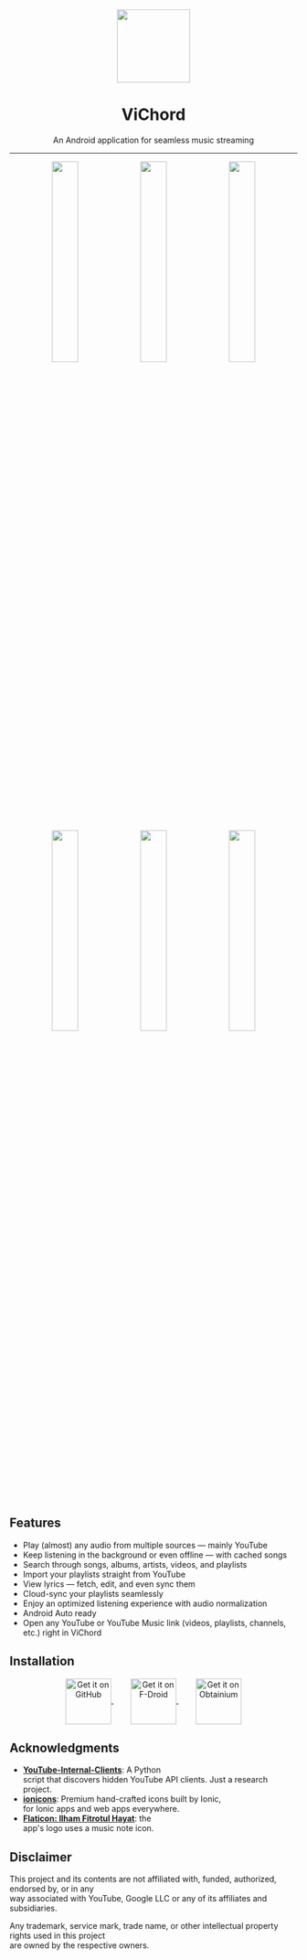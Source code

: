 <div align="center">        
    <img src="./app/src/main/ic_launcher-playstore.png" width="128" height="128" style="display: block; margin: 0 auto"/>        
    <h1>ViChord</h1>        
    <p>An Android application for seamless music streaming</p>        
</div>        
        
---        
        
<p align="center">        
  <img src="./fastlane/metadata/android/en-US/images/phoneScreenshots/1.png" width="30%" />        
  <img src="./fastlane/metadata/android/en-US/images/phoneScreenshots/2.png" width="30%" />        
  <img src="./fastlane/metadata/android/en-US/images/phoneScreenshots/3.png" width="30%" />        
        
  <img src="./fastlane/metadata/android/en-US/images/phoneScreenshots/4.png" width="30%" />        
  <img src="./fastlane/metadata/android/en-US/images/phoneScreenshots/5.png" width="30%" />        
  <img src="./fastlane/metadata/android/en-US/images/phoneScreenshots/6.png" width="30%" />        
</p>        
        
## Features        
        
- Play (almost) any audio from multiple sources — mainly YouTube        
- Keep listening in the background or even offline — with cached songs        
- Search through songs, albums, artists, videos, and playlists        
- Import your playlists straight from YouTube        
- View lyrics — fetch, edit, and even sync them        
- Cloud-sync your playlists seamlessly        
- Enjoy an optimized listening experience with audio normalization        
- Android Auto ready        
- Open any YouTube or YouTube Music link (videos, playlists, channels, etc.) right in ViChord        
        
## Installation
      
<p align="center">      
  <a href="https://github.com/25huizengek1/ViChord/releases/latest" style="margin: 15px;">      
    <img src="https://github.com/machiav3lli/oandbackupx/blob/034b226cea5c1b30eb4f6a6f313e4dadcbb0ece4/badge_github.png?raw=true" height="80" style="vertical-align: middle;" alt="Get it on GitHub" />      
  </a>      
  <a href="https://repo.vichord.app/" style="margin: 15px;">      
    <img src="https://fdroid.gitlab.io/artwork/badge/get-it-on.png" height="80" style="vertical-align: middle;" alt="Get it on F-Droid" />      
  </a>      
  <a href="https://apps.obtainium.imranr.dev/redirect?r=obtainium://add/https://github.com/25huizengek1/ViChord/" style="margin: 15px;">      
    <img src="https://github.com/user-attachments/assets/713d71c5-3dec-4ec4-a3f2-8d28d025a9c6" height="80" style="vertical-align: middle;" alt="Get it on Obtainium" />      
  </a>      
</p>
    
## Acknowledgments        
        
- [**YouTube-Internal-Clients**](https://github.com/zerodytrash/YouTube-Internal-Clients): A Python        
  script that discovers hidden YouTube API clients. Just a research project.        
- [**ionicons**](https://github.com/ionic-team/ionicons): Premium hand-crafted icons built by Ionic,        
  for Ionic apps and web apps everywhere.        
- [**Flaticon: Ilham Fitrotul Hayat**](https://www.flaticon.com/authors/ilham-fitrotul-hayat): the        
  app's logo uses a music note icon.        
        
## Disclaimer        
        
This project and its contents are not affiliated with, funded, authorized, endorsed by, or in any        
way associated with YouTube, Google LLC or any of its affiliates and subsidiaries.        
        
Any trademark, service mark, trade name, or other intellectual property rights used in this project        
are owned by the respective owners.
